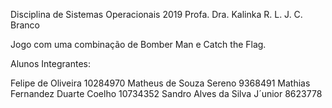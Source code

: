 Disciplina de Sistemas Operacionais 2019
Profa. Dra. Kalinka R. L. J. C. Branco

Jogo com uma combinação de Bomber Man e Catch the Flag.

Alunos Integrantes: 

Felipe de Oliveira 10284970
Matheus de Souza Sereno 9368491
Mathias Fernandez Duarte Coelho 10734352
Sandro Alves da Silva J´unior 8623778
